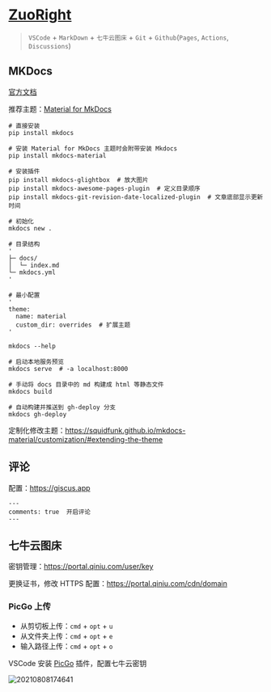 # [ZuoRight](http://zuoright.com)

> `VSCode` + `MarkDown` + `七牛云图床` + `Git` + `Github`(`Pages`, `Actions`, `Discussions`)

## MKDocs

[官方文档](https://www.mkdocs.org/)

推荐主题：[Material for MkDocs](https://squidfunk.github.io/mkdocs-material/setup/changing-the-colors/)

```shell
# 直接安装
pip install mkdocs

# 安装 Material for MkDocs 主题时会附带安装 Mkdocs
pip install mkdocs-material

# 安装插件
pip install mkdocs-glightbox  # 放大图片
pip install mkdocs-awesome-pages-plugin  # 定义目录顺序
pip install mkdocs-git-revision-date-localized-plugin  # 文章底部显示更新时间
```

```shell
# 初始化
mkdocs new .

# 目录结构
'
├─ docs/
│  └─ index.md
└─ mkdocs.yml
'

# 最小配置
'
theme:
  name: material
  custom_dir: overrides  # 扩展主题
'

mkdocs --help

# 启动本地服务预览
mkdocs serve  # -a localhost:8000

# 手动将 docs 目录中的 md 构建成 html 等静态文件
mkdocs build

# 自动构建并推送到 gh-deploy 分支
mkdocs gh-deploy
```

定制化修改主题：<https://squidfunk.github.io/mkdocs-material/customization/#extending-the-theme>

## 评论

配置：<https://giscus.app>

```plaintext
---
comments: true  开启评论
---
```

## 七牛云图床

密钥管理：<https://portal.qiniu.com/user/key>

更换证书，修改 HTTPS 配置：<https://portal.qiniu.com/cdn/domain>

### PicGo 上传

- 从剪切板上传：`cmd` + `opt` + `u`
- 从文件夹上传：`cmd` + `opt` + `e`
- 输入路径上传：`cmd` + `opt` + `o`

VSCode 安装 [PicGo](https://picgo.github.io/PicGo-Core-Doc/zh/guide/) 插件，配置七牛云密钥

![20210808174641](http://image.zuoright.com/20210808174641.png)
